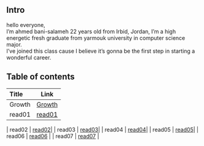## Intro
hello everyone,  
 I’m ahmed bani-salameh 22 years old from Irbid, Jordan, I’m a high energetic fresh graduate from yarmouk university in computer science major.  
  I’ve joined this class cause I believe it’s gonna be the first step in starting a wonderful career. 

## Table of contents
| Title       | Link  | 
| :---        |    :----:   |
| Growth      | [Growth](https://ahmedbani.github.io/reading-notes/Growth)|
| read01      | [read01](https://ahmedbani.github.io/reading-notes/read01)|

| read02      | [read02](https://ahmedbani.github.io/reading-notes/read02)|
| read03     | [read03](https://ahmedbani.github.io/reading-notes/read03)|
| read04     | [read04](https://ahmedbani.github.io/reading-notes/read04)| 
| read05 | [read05](https://ahmedbani.github.io/reading-notes/read05)|
| read06 | [read06](https://ahmedbani.github.io/reading-notes/read06) |
| read07 | [read07](https://ahmedbani.github.io/reading-notes/read07) |



